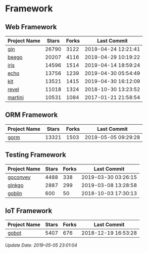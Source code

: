 # Framework

## Web Framework

| Project Name | Stars | Forks | Last Commit |
| ------------ | ----- | ----- | ----------- |
| [gin](https://github.com/gin-gonic/gin) | 26790 | 3122 | 2019-04-24 12:21:41 |
| [beego](https://github.com/astaxie/beego) | 20207 | 4116 | 2019-04-29 10:19:22 |
| [iris](https://github.com/kataras/iris) | 14596 | 1514 | 2019-04-14 18:59:24 |
| [echo](https://github.com/labstack/echo) | 13756 | 1239 | 2019-04-30 05:54:49 |
| [kit](https://github.com/go-kit/kit) | 13521 | 1415 | 2019-04-30 16:12:09 |
| [revel](https://github.com/revel/revel) | 11018 | 1324 | 2018-10-30 13:23:52 |
| [martini](https://github.com/go-martini/martini) | 10531 | 1084 | 2017-01-21 21:58:54 |

## ORM Framework

| Project Name | Stars | Forks | Last Commit |
| ------------ | ----- | ----- | ----------- |
| [gorm](https://github.com/jinzhu/gorm) | 13321 | 1503 | 2019-05-05 09:29:28 |

## Testing Framework

| Project Name | Stars | Forks | Last Commit |
| ------------ | ----- | ----- | ----------- |
| [goconvey](https://github.com/smartystreets/goconvey) | 4488 | 338 | 2019-03-30 03:26:15 |
| [ginkgo](https://github.com/onsi/ginkgo) | 2887 | 299 | 2019-03-08 13:28:58 |
| [goblin](https://github.com/franela/goblin) | 600 | 50 | 2018-10-03 17:30:13 |

## IoT Framework

| Project Name | Stars | Forks | Last Commit |
| ------------ | ----- | ----- | ----------- |
| [gobot](https://github.com/hybridgroup/gobot) | 5407 | 676 | 2018-12-19 16:53:28 |

*Update Date: 2019-05-05 23:01:04*